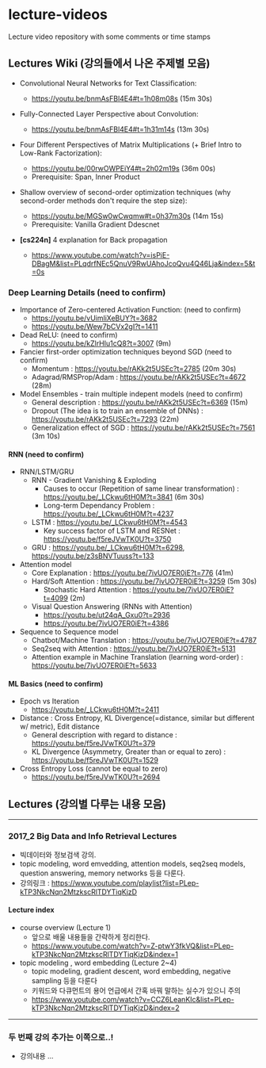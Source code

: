# lecture-videos
Lecture video repository with some comments or time stamps

## Lectures Wiki (강의들에서 나온 주제별 모음)

* Convolutional Neural Networks for Text Classification:
    - https://youtu.be/bnmAsFBl4E4#t=1h08m08s (15m 30s)

* Fully-Connected Layer Perspective about Convolution:
    - https://youtu.be/bnmAsFBl4E4#t=1h31m14s (13m 30s)

* Four Different Perspectives of Matrix Multiplications (+ Brief Intro to Low-Rank Factorization):
    - https://youtu.be/00rwOWPEiY4#t=2h02m19s (36m 00s)
    - Prerequisite: Span, Inner Product

* Shallow overview of second-order optimization techniques (why second-order methods don't require the step size):
    - https://youtu.be/MGSw0wCwqmw#t=0h37m30s (14m 15s)
    - Prerequisite: Vanilla Gradient Ddescnet

* **[cs224n]** 4 explanation for Back propagation
	- https://www.youtube.com/watch?v=isPiE-DBagM&list=PLqdrfNEc5QnuV9RwUAhoJcoQvu4Q46Lja&index=5&t=0s

### Deep Learning Details (need to confirm)
* Importance of Zero-centered Activation Function: (need to confirm)
    - https://youtu.be/vUimliXeBUY?t=3682
    - https://youtu.be/Wew7bCVx2gI?t=1411
* Dead ReLU: (need to confirm)
    - https://youtu.be/kZlrHIu1cQ8?t=3007 (9m)
* Fancier first-order optimization techniques beyond SGD (need to confirm)
    - Momentum : https://youtu.be/rAKk2t5USEc?t=2785 (20m 30s)
    - Adagrad/RMSProp/Adam : https://youtu.be/rAKk2t5USEc?t=4672 (28m)
* Model Ensembles - train multiple indepent models (need to confirm)
    - General description : https://youtu.be/rAKk2t5USEc?t=6369 (15m)
    - Dropout (The idea is to train an ensemble of DNNs) : https://youtu.be/rAKk2t5USEc?t=7293 (22m)
    - Generalization effect of SGD : https://youtu.be/rAKk2t5USEc?t=7561 (3m 10s)

#### RNN (need to confirm)
* RNN/LSTM/GRU
    - RNN - Gradient Vanishing & Exploding
       + Causes to occur (Repetition of same linear transformation) : https://youtu.be/_LCkwu6tH0M?t=3841 (6m 30s)
       + Long-term Dependancy Problem : https://youtu.be/_LCkwu6tH0M?t=4237
    - LSTM : https://youtu.be/_LCkwu6tH0M?t=4543
       + Key success factor of LSTM and RESNet : https://youtu.be/f5reJVwTK0U?t=3750
    - GRU : https://youtu.be/_LCkwu6tH0M?t=6298, https://youtu.be/z3sBNVTuuss?t=133
* Attention model
    - Core Explanation : https://youtu.be/7ivUO7ER0iE?t=776 (41m)
    - Hard/Soft Attention : https://youtu.be/7ivUO7ER0iE?t=3259 (5m 30s)
       + Stochastic Hard Attention : https://youtu.be/7ivUO7ER0iE?t=4099 (2m)
    - Visual Question Answering (RNNs with Attention)
       + https://youtu.be/ut24qA_Gxu0?t=2936
       + https://youtu.be/7ivUO7ER0iE?t=4386
* Sequence to Sequence model
    - Chatbot/Machine Translation : https://youtu.be/7ivUO7ER0iE?t=4787
    - Seq2seq with Attention : https://youtu.be/7ivUO7ER0iE?t=5131
    - Attention example in Machine Translation (learning word-order) : https://youtu.be/7ivUO7ER0iE?t=5633

#### ML Basics (need to confirm)
* Epoch vs Iteration
    - https://youtu.be/_LCkwu6tH0M?t=2411
* Distance : Cross Entropy, KL Divergence(=distance, similar but different w/ metric), Edit distance
    - General description with regard to distance : https://youtu.be/f5reJVwTK0U?t=379
    - KL Divergence (Asymmetry, Greater than or equal to zero) : https://youtu.be/f5reJVwTK0U?t=1529
* Cross Entropy Loss (cannot be equal to zero)
    - https://youtu.be/f5reJVwTK0U?t=2694
    
## Lectures (강의별 다루는 내용 모음)
--- 
### 2017_2 Big Data and Info Retrieval Lectures
* 빅데이터와 정보검색 강의.
* topic modeling, word emvedding, attention models, seq2seq models, question answering, memory networks 등을 다룬다.
* 강의링크 : https://www.youtube.com/playlist?list=PLep-kTP3NkcNqn2MtzkscRlTDYTiqKjzD


#### Lecture index
* course overview (Lecture 1)
    - 앞으로 배울 내용들을 간략하게 정리한다.
    - https://www.youtube.com/watch?v=Z-ptwY3fkVQ&list=PLep-kTP3NkcNqn2MtzkscRlTDYTiqKjzD&index=1
* topic modeling , word embedding (Lecture 2~4)
    - topic modeling, gradient descent, word embedding, negative sampling 등을 다룬다
    - 키워드와 다큐먼트의 용어 언급에서 간혹 바꿔 말하는 실수가 있으니 주의
    - https://www.youtube.com/watch?v=CCZ6LeanKIc&list=PLep-kTP3NkcNqn2MtzkscRlTDYTiqKjzD&index=2

---

### 두 번째 강의 추가는 이쪽으로..!
* 강의내용 ...
